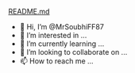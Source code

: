 [README.md](https://github.com/MrSoubhiFF87/MrSoubhiFF87/files/8368211/README.md)
- 👋 Hi, I’m @MrSoubhiFF87
- 👀 I’m interested in ...
- 🌱 I’m currently learning ...
- 💞️ I’m looking to collaborate on ...
- 📫 How to reach me ...

<!---
MrSoubhiFF87/MrSoubhiFF87 is a ✨ special ✨ repository because its `README.md` (this file) appears on your GitHub profile.
You can click the Preview link to take a look at your changes.
--->
